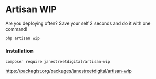 # Artisan WIP

Are you deploying often? Save your self 2 seconds and do it with one command!

```
php artisan wip
```


### Installation

`composer require janestreetdigital/artisan-wip`

https://packagist.org/packages/janestreetdigital/artisan-wip
